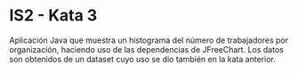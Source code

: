 # IS2 - Kata 3

Aplicación Java que muestra un histograma del número de trabajadores por organización, haciendo uso de las dependencias de JFreeChart. 
Los datos son obtenidos de un dataset cuyo uso se dio también en la kata anterior. 


